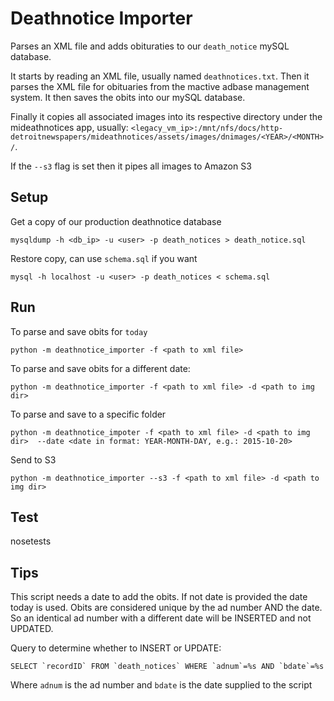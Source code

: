 Deathnotice Importer
====================

Parses an XML file and adds obituraties to our `death_notice` mySQL database.

It starts by reading an XML file, usually named `deathnotices.txt`.
Then it parses the XML file for obituaries from the mactive adbase management
system.  It then saves the obits into our mySQL database.

Finally it copies all associated images into its respective directory under
the mideathnotices app, usually:
    `<legacy_vm_ip>:/mnt/nfs/docs/http-detroitnewspapers/mideathnotices/assets/images/dnimages/<YEAR>/<MONTH>/`.

If the `--s3` flag is set then it pipes all images to Amazon S3

Setup
-----

Get a copy of our production deathnotice database

```
mysqldump -h <db_ip> -u <user> -p death_notices > death_notice.sql
```

Restore copy, can use `schema.sql` if you want

```
mysql -h localhost -u <user> -p death_notices < schema.sql
```

Run
---

To parse and save obits for `today`

```
python -m deathnotice_importer -f <path to xml file>
```

To parse and save obits for a different date:

```
python -m deathnotice_importer -f <path to xml file> -d <path to img dir>
```

To parse and save to a specific folder

```
python -m deathnotice_impoter -f <path to xml file> -d <path to img dir>  --date <date in format: YEAR-MONTH-DAY, e.g.: 2015-10-20>
```

Send to S3

```
python -m deathnotice_importer --s3 -f <path to xml file> -d <path to img dir>
```

Test
---
nosetests

Tips
----

This script needs a date to add the obits.  If not date is provided the date today
is used.  Obits are considered unique by the ad number AND the date.  So an identical
ad number with a different date will be INSERTED and not UPDATED.

Query to determine whether to INSERT or UPDATE:

```
SELECT `recordID` FROM `death_notices` WHERE `adnum`=%s AND `bdate`=%s
```

Where `adnum` is the ad number and `bdate` is the date supplied to the script
